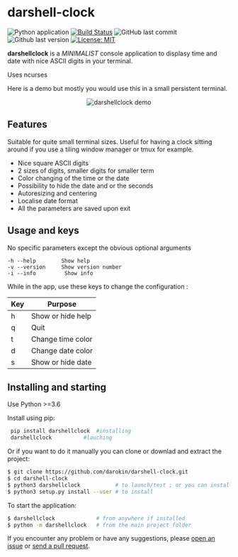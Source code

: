 # darshell-clock

![Python application](https://github.com/darokin/darshell-clock/workflows/Python%20application/badge.svg)
[![Build Status](https://travis-ci.com/darokin/darshell-clock.svg?branch=master)](https://travis-ci.com/darokin/darshell-clock)
![GitHub last commit](https://img.shields.io/github/last-commit/darokin/darshell-clock)
![Github last version](https://img.shields.io/github/v/release/darokin/darshell-clock?include_prereleases)
[![License: MIT](https://img.shields.io/badge/License-MIT-blue.svg)](https://opensource.org/licenses/MIT)

**darshellclock** is a *MINIMALIST* console application to displasy time and date with nice ASCII digits in your terminal.

Uses ncurses

Here is a demo but mostly you would use this in a small persistent terminal.

<p align="center"><img src="http://darokin.info/imgs/darshellclock.gif" alt="darshellclock demo"/></p>

## Features

Suitable for quite small terminal sizes.
Useful for having a clock sitting around if you use a tiling window manager or tmux for example.

 - Nice square ASCII digits
 - 2 sizes of digits, smaller digits for smaller term
 - Color changing of the time or the date
 - Possibility to hide the date and or the seconds
 - Autoresizing and centering
 - Localise date format
 - All the parameters are saved upon exit
 

## Usage and keys

No specific parameters except the obvious optional arguments
```
-h --help        Show help
-v --version     Show version number
-i --info         Show info
```
While in the app, use these keys to change the configuration :

| Key  | Purpose          
|------|--------------------
| h    | Show or hide help |
| q    | Quit              |
| t    | Change time color |
| d    | Change date color |
| s    | Show or hide date |

 
## Installing and starting

Use Python >=3.6

Install using pip:
```bash
 pip install darshellclock 	#installing
 darshellclock			#lauching
```
Or if you want to do it manually you can clone or downlad and extract the project:

```bash
$ git clone https://github.com/darokin/darshell-clock.git
$ cd darshell-clock 
$ python3 darshellclock           # to launch/test ; or you can install it :
$ python3 setup.py install --user # to install
```
To start the application:
```bash
$ darshellclock				# from anywhere if installed
$ python -m darshellclock	# from the main project folder
```

If you encounter any problem or have any suggestions, please [open an issue](https://github.com/darokin/darshell-clock/issues/new) or [send a pull request](https://github.com/darokin/darshell-clock/pulls).

